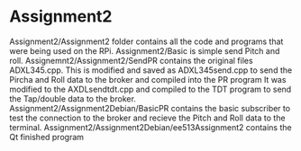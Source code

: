 # Assignment2
Assignment2/Assignment2 folder contains all the code and programs that were being used on the RPi.
Assignment2/Basic is simple send Pitch and roll.
Assignemnt2/Assignment2/SendPR contains the original files ADXL345.cpp. This is modified and saved
as ADXL345send.cpp to send the Pircha and Roll data to the broker and compiled into the PR program
It was modified to the AXDLsendtdt.cpp and compiled to the TDT program to send the Tap/double data
to the broker.
Assignment2/Assignment2Debian/BasicPR contains the basic subscriber to test the connection to the broker
and recieve the Pitch and Roll data to the terminal.
Assignment2/Assignment2Debian/ee513Assignment2 contains the Qt finished program 
